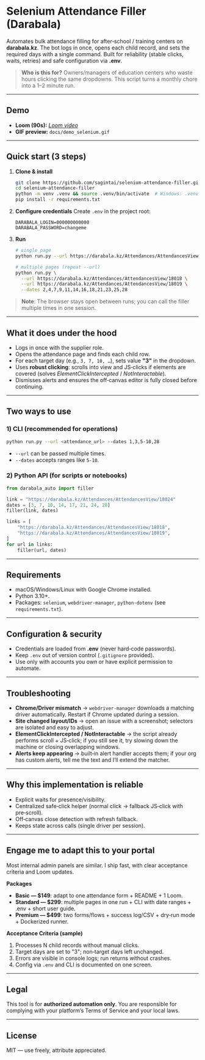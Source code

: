 # Selenium Attendance Filler (Darabala)

Automates bulk attendance filling for after‑school / training centers on **darabala.kz**. The bot logs in once, opens each child record, and sets the required days with a single command. Built for reliability (stable clicks, waits, retries) and safe configuration via **.env**.

> **Who is this for?** Owners/managers of education centers who waste hours clicking the same dropdowns. This script turns a monthly chore into a 1–2 minute run.

---

## Demo

* **Loom (90s):** [*Loom video*](https://www.loom.com/share/e039c9e109bc46d59000171f44aa460b)
* **GIF preview:** `docs/demo_selenium.gif`

---

## Quick start (3 steps)

1. **Clone & install**

   ```bash
   git clone https://github.com/sagintai/selenium-attendance-filler.git
   cd selenium-attendance-filler
   python -m venv .venv && source .venv/bin/activate  # Windows: .venv\Scripts\activate
   pip install -r requirements.txt
   ```
2. **Configure credentials**
   Create `.env` in the project root:

   ```dotenv
   DARABALA_LOGIN=000000000000
   DARABALA_PASSWORD=changeme
   ```
3. **Run**

   ```bash
   # single page
   python run.py --url https://darabala.kz/Attendances/AttendancesView/18001 --dates 3,7,10,14,17,21,24,28

   # multiple pages (repeat --url)
   python run.py \
     --url https://darabala.kz/Attendances/AttendancesView/18018 \
     --url https://darabala.kz/Attendances/AttendancesView/18019 \
     --dates 2,4,7,9,11,14,16,18,21,23,25,28
   ```

> **Note**: The browser stays open between runs; you can call the filler multiple times in one session.

---

## What it does under the hood

* Logs in once with the supplier role.
* Opens the attendance page and finds each child row.
* For each target day (e.g., `3, 7, 10, …`), sets value **"З"** in the dropdown.
* Uses **robust clicking**: scrolls into view and JS‑clicks if elements are covered (solves *ElementClickIntercepted* / *NotInteractable*).
* Dismisses alerts and ensures the off‑canvas editor is fully closed before continuing.

---

## Two ways to use

### 1) CLI (recommended for operations)

```bash
python run.py --url <attendance_url> --dates 1,3,5-10,28
```

* `--url` can be passed multiple times.
* `--dates` accepts ranges like `5-10`.

### 2) Python API (for scripts or notebooks)

```python
from darabala_auto import filler

link = "https://darabala.kz/Attendances/AttendancesView/18024"
dates = [3, 7, 10, 14, 17, 21, 24, 28]
filler(link, dates)

links = [
    "https://darabala.kz/Attendances/AttendancesView/18018",
    "https://darabala.kz/Attendances/AttendancesView/18019",
]
for url in links:
    filler(url, dates)
```

---

## Requirements

* macOS/Windows/Linux with Google Chrome installed.
* Python 3.10+.
* Packages: `selenium`, `webdriver-manager`, `python-dotenv` (see `requirements.txt`).

---

## Configuration & security

* Credentials are loaded from **.env** (never hard‑code passwords).
* Keep `.env` out of version control (`.gitignore` provided).
* Use only with accounts you own or have explicit permission to automate.

---

## Troubleshooting

* **Chrome/Driver mismatch** → `webdriver-manager` downloads a matching driver automatically. Restart if Chrome updated during a session.
* **Site changed layout/IDs** → open an issue with a screenshot; selectors are isolated and easy to adjust.
* **ElementClickIntercepted / NotInteractable** → the script already performs scroll + JS‑click; if you still see it, try slowing down the machine or closing overlapping windows.
* **Alerts keep appearing** → built‑in alert handler accepts them; if your org has custom alerts, tell me the text and I’ll extend the matcher.

---

## Why this implementation is reliable

* Explicit waits for presence/visibility.
* Centralized safe‑click helper (normal click → fallback JS‑click with pre‑scroll).
* Off‑canvas close detection with refresh fallback.
* Keeps state across calls (single driver per session).

---

## Engage me to adapt this to your portal

Most internal admin panels are similar. I ship fast, with clear acceptance criteria and Loom updates.

**Packages**

* **Basic — \$149**: adapt to one attendance form + README + 1 Loom.
* **Standard — \$299**: multiple pages in one run + CLI with date ranges + .env + short user guide.
* **Premium — \$499**: two forms/flows + success log/CSV + dry‑run mode + Dockerized runner.

**Acceptance Criteria (sample)**

1. Processes N child records without manual clicks.
2. Target days are set to "З"; non‑target days left unchanged.
3. Errors are visible in console logs; run returns without crashes.
4. Config via `.env` and CLI is documented on one screen.

---

## Legal

This tool is for **authorized automation only**. You are responsible for complying with your platform’s Terms of Service and your local laws.

---

## License

MIT — use freely, attribute appreciated.

